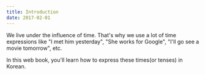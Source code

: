 ```yaml
---
title: Introduction
date: 2017-02-01
---
```


We live under the influence of time. That's why we use a lot of time expressions like "I met him yesterday", "She works for Google", "I'll go see a movie tomorrow", etc.

In this web book, you'll learn how to express these times(or tenses) in Korean. 